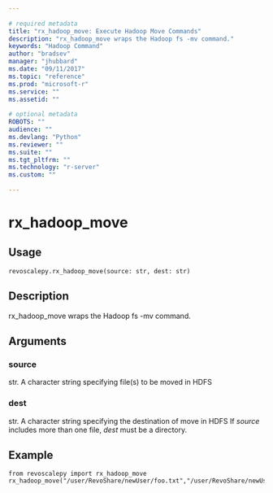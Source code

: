 ```yaml
--- 
 
# required metadata 
title: "rx_hadoop_move: Execute Hadoop Move Commands" 
description: "rx_hadoop_move wraps the Hadoop fs -mv command." 
keywords: "Hadoop Command" 
author: "bradsev" 
manager: "jhubbard" 
ms.date: "09/11/2017" 
ms.topic: "reference" 
ms.prod: "microsoft-r" 
ms.service: "" 
ms.assetid: "" 
 
# optional metadata 
ROBOTS: "" 
audience: "" 
ms.devlang: "Python" 
ms.reviewer: "" 
ms.suite: "" 
ms.tgt_pltfrm: "" 
ms.technology: "r-server" 
ms.custom: "" 
 
---
```


# rx_hadoop_move


 


## Usage



```
revoscalepy.rx_hadoop_move(source: str, dest: str)
```





## Description

rx_hadoop_move wraps the Hadoop fs -mv command.


## Arguments


### source

str. A character string specifying file(s) to be moved in HDFS


### dest

str. A character string specifying the destination of move in HDFS
If *source* includes more than one file, *dest* must be a directory.


## Example



```
from revoscalepy import rx_hadoop_move
rx_hadoop_move("/user/RevoShare/newUser/foo.txt","/user/RevoShare/newUser/bar.txt")
```

